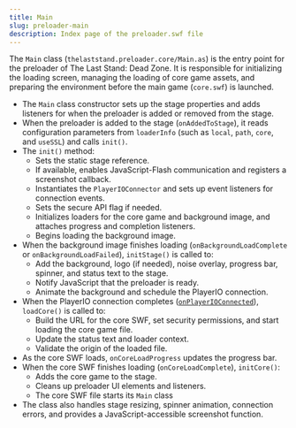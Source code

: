 ```yaml
---
title: Main
slug: preloader-main
description: Index page of the preloader.swf file
---
```


The `Main` class (`thelaststand.preloader.core/Main.as`) is the entry point for the preloader of The Last Stand: Dead Zone. It is responsible for initializing the loading screen, managing the loading of core game assets, and preparing the environment before the main game (`core.swf`) is launched.

- The `Main` class constructor sets up the stage properties and adds listeners for when the preloader is added or removed from the stage.
- When the preloader is added to the stage (`onAddedToStage`), it reads configuration parameters from `loaderInfo` (such as `local`, `path`, `core`, and `useSSL`) and calls `init()`.
- The `init()` method:
  - Sets the static stage reference.
  - If available, enables JavaScript-Flash communication and registers a screenshot callback.
  - Instantiates the `PlayerIOConnector` and sets up event listeners for connection events.
  - Sets the secure API flag if needed.
  - Initializes loaders for the core game and background image, and attaches progress and completion listeners.
  - Begins loading the background image.
- When the background image finishes loading (`onBackgroundLoadComplete` or `onBackgroundLoadFailed`), `initStage()` is called to:
  - Add the background, logo (if needed), noise overlay, progress bar, spinner, and status text to the stage.
  - Notify JavaScript that the preloader is ready.
  - Animate the background and schedule the PlayerIO connection.
- When the PlayerIO connection completes ([`onPlayerIOConnected`](/thelaststand/app/network/playerioconnector#onplayerioconnected)), `loadCore()` is called to:
  - Build the URL for the core SWF, set security permissions, and start loading the core game file.
  - Update the status text and loader context.
  - Validate the origin of the loaded file.
- As the core SWF loads, `onCoreLoadProgress` updates the progress bar.
- When the core SWF finishes loading (`onCoreLoadComplete`), `initCore()`:
  - Adds the core game to the stage.
  - Cleans up preloader UI elements and listeners.
  - The core SWF file starts its `Main` class
- The class also handles stage resizing, spinner animation, connection errors, and provides a JavaScript-accessible screenshot function.
